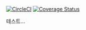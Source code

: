 [![CircleCI](https://circleci.com/gh/cheese10yun/spring-sample/tree/master.svg?style=svg)](https://circleci.com/gh/cheese10yun/spring-sample/tree/master)
[![Coverage Status](https://coveralls.io/repos/github/cheese10yun/spring-sample/badge.svg)](https://coveralls.io/github/cheese10yun/spring-sample)

테스트...
